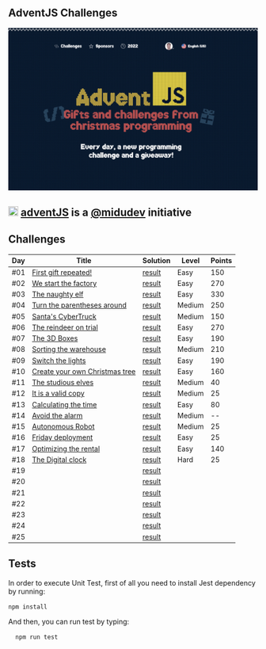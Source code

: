 ## AdventJS Challenges

![adventJs](./assets/images/poster.png)

## <img src="https://adventjs.dev/android-icon-192x192.png" width="20" height="20" /> <strong> [adventJS](https://adventjs.dev/es) is a [@midudev](https://midu.dev/) initiative </strong>

## Challenges

| Day | Title                                                         | Solution                   | Level   | Points |
| --- | ------------------------------------------------------------- | -------------------------- | ------- | ------ |
| #01 | [First gift repeated!](./day01/README.md)                     | [result](./day01/index.js) | Easy    | 150    |
| #02 | [We start the factory](./day02/README.md)                     | [result](./day02/index.js) | Easy    | 270    |
| #03 | [The naughty elf](./day03/README.md)                          | [result](./day03/index.js) | Easy    | 330    |
| #04 | [Turn the parentheses around](./day04/README.md)              | [result](./day04/index.js) | Medium  | 250    |
| #05 | [Santa's CyberTruck](./day05/README.md)                       | [result](./day05/index.js) | Medium  | 150    |
| #06 | [The reindeer on trial](./day06/README.md)                    | [result](./day06/index.js) | Easy    | 270    |
| #07 | [The 3D Boxes](./day07/README.md)                             | [result](./day07/index.js) | Easy    | 190    |
| #08 | [Sorting the warehouse](./day08/README.md)                    | [result](./day08/index.js) | Medium  | 210    |
| #09 | [Switch the lights](./day09/README.md)                        | [result](./day09/index.js) | Easy    | 190    |
| #10 | [Create your own Christmas tree](./day10/README.md)           | [result](./day10/index.js) | Easy    | 160    |
| #11 | [The studious elves](./day11/README.md)                       | [result](./day11/index.js) | Medium  | 40     |
| #12 | [It is a valid copy](./day12/README.md)                       | [result](./day12/index.js) | Medium  | 25     |
| #13 | [Calculating the time](./day13/README.md)                     | [result](./day13/index.js) | Easy    | 80     |
| #14 | [Avoid the alarm](./day14/README.md)                          | [result](./day14/index.js) | Medium  | --     |
| #15 | [Autonomous Robot](./day15/README.md)                         | [result](./day15/day15.js) | Medium  | 25     |
| #16 | [Friday deployment](./day16/README.md)                        | [result](./day16/index.js) | Easy    | 25     |
| #17 | [Optimizing the rental](./day17/README.md)                    | [result](./day17/index.js) | Easy    | 140    |
| #18 | [The Digital clock](./day18/README.md)                        | [result](./day18/index.js) | Hard    | 25     |
| #19 | [](./day19/README.md)| [result](./day19/index.js) |         |        |
| #20 | [](./day20/README.md)| [result](./day20/day20.js) |         |        |
| #21 | [](./day21/README.md)| [result](./day21/index.js) |         |        |
| #22 | [](./day22/README.md)| [result](./day22/index.js) |         |        |
| #23 | [](./day23/README.md)| [result](./day23/day23.js) |         |        |
| #24 | [](./day24/README.md)| [result](./day24/index.js) |         |        |
| #25 | [](./day25/README.md)| [result](./day25/index.js) |         |        |

## Tests

In order to execute Unit Test, first of all you need to install Jest dependency by running:

```
npm install
```

And then, you can run test by typing:

```
  npm run test
```
